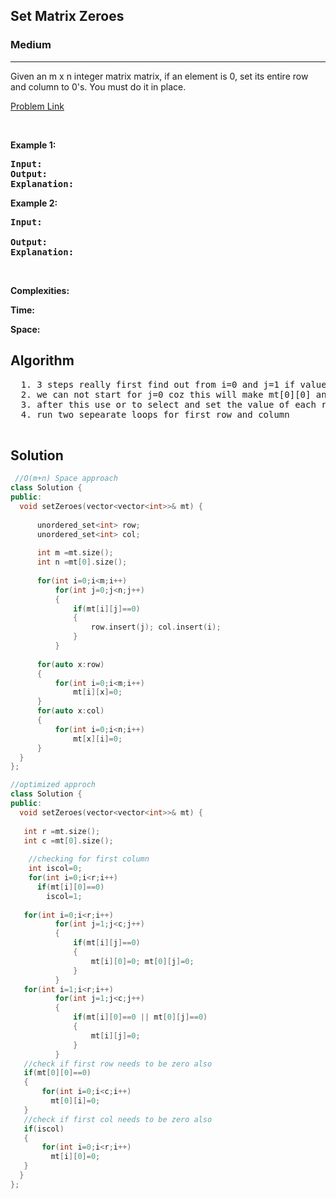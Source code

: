 <h2>Set Matrix Zeroes</h2>
<h3>Medium</h3><hr>
<div><p>
Given an m x n integer matrix matrix, if an element is 0, set its entire row and column to 0's.
You must do it in place.

 
</p>


[Problem Link](https://leetcode.com/problems/set-matrix-zeroes/)

<p>&nbsp;</p>
<p><strong>Example 1:</strong></p>

      
 
<pre><strong>Input:</strong>
<strong>Output:</strong> 
<strong>Explanation:</strong> 
</pre>

<p><strong>Example 2:</strong></p>

<pre><strong>Input:</strong> 
     
<strong>Output:</strong> 
<strong>Explanation:</strong> 
</pre>

<p>&nbsp;</p>
<p><strong>Complexities:</strong></p>
<strong>Time:</strong> 
  
<strong>Space:</strong> 
  <h2> Algorithm </h2>
 <pre>
  1. 3 steps really first find out from i=0 and j=1 if value zero set first value of row and colum zero
  2. we can not start for j=0 coz this will make mt[0][0] and which will ultimatley result in the first row being zero which is incorrect
  3. after this use or to select and set the value of each row and column
  4. run two sepearate loops for first row and column
  </pre>
  <h2> Solution </h2>
  
  ``` c++ 
   //O(m+n) Space approach
  class Solution {
public:
    void setZeroes(vector<vector<int>>& mt) {
       
        unordered_set<int> row;
        unordered_set<int> col;
        
        int m =mt.size();
        int n =mt[0].size();
        
        for(int i=0;i<m;i++)
            for(int j=0;j<n;j++)
            {
                if(mt[i][j]==0)
                {
                    row.insert(j); col.insert(i);
                }
            }
       
        for(auto x:row)
        {
            for(int i=0;i<m;i++)
                mt[i][x]=0;
        }
        for(auto x:col)
        {
            for(int i=0;i<n;i++)
                mt[x][i]=0;
        }      
    }
};
  
  //optimized approch
  class Solution {
public:
    void setZeroes(vector<vector<int>>& mt) {
       
     int r =mt.size();
     int c =mt[0].size();
      
      //checking for first column
      int iscol=0;
      for(int i=0;i<r;i++)
        if(mt[i][0]==0)
          iscol=1; 
           
     for(int i=0;i<r;i++)
            for(int j=1;j<c;j++)
            {
                if(mt[i][j]==0)
                {
                    mt[i][0]=0; mt[0][j]=0; 
                }
            }
     for(int i=1;i<r;i++)
            for(int j=1;j<c;j++)
            {
                if(mt[i][0]==0 || mt[0][j]==0)
                {
                    mt[i][j]=0; 
                }
            }
     //check if first row needs to be zero also
     if(mt[0][0]==0)
     {
         for(int i=0;i<c;i++)
           mt[0][i]=0;
     }  
     //check if first col needs to be zero also
     if(iscol)
     {
         for(int i=0;i<r;i++)
           mt[i][0]=0;
     }        
    }
};
  ```
</div>

